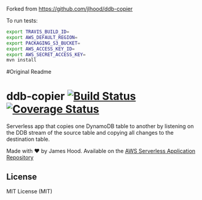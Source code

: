 
Forked from https://github.com/jlhood/ddb-copier

To run tests:
```bash
export TRAVIS_BUILD_ID=
export AWS_DEFAULT_REGION=
export PACKAGING_S3_BUCKET=
export AWS_ACCESS_KEY_ID=
export AWS_SECRET_ACCESS_KEY=
mvn install

```

#Original Readme

# ddb-copier [![Build Status](https://travis-ci.org/jlhood/ddb-copier.svg?branch=master)](https://travis-ci.org/jlhood/ddb-copier) [![Coverage Status](https://coveralls.io/repos/github/jlhood/ddb-copier/badge.svg?branch=master)](https://coveralls.io/github/jlhood/ddb-copier?branch=master)

Serverless app that copies one DynamoDB table to another by listening on the DDB stream of the source table and copying all changes to the destination table.

Made with ❤️  by James Hood. Available on the [AWS Serverless Application Repository](https://aws.amazon.com/serverless)

## License

MIT License (MIT)
